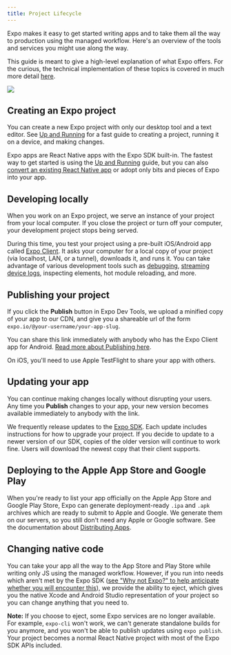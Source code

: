 ```yaml
---
title: Project Lifecycle
---
```


Expo makes it easy to get started writing apps and to take them all the way to production using the managed workflow. Here's an overview of the tools and services you might use along the way.

This guide is meant to give a high-level explanation of what Expo offers. For the curious, the technical implementation of these topics is covered in much more detail [here](../../workflow/how-expo-works/).

<img src="/static/images/project-lifecycle-workflows.png" className="wide-image" />

## Creating an Expo project

You can create a new Expo project with only our desktop tool and a text editor. See [Up and Running](../../workflow/up-and-running/) for a fast guide to creating a project, running it on a device, and making changes.

Expo apps are React Native apps with the Expo SDK built-in. The fastest way to get started is using the [Up and Running](../../workflow/up-and-running/) guide, but you can also [convert an existing React Native app](../faq/#how-do-i-get-my-existing-react-native-project-running-with-expo) or adopt only bits and pieces of Expo into your app.

## Developing locally

When you work on an Expo project, we serve an instance of your project from your local computer. If you close the project or turn off your computer, your development project stops being served.

During this time, you test your project using a pre-built iOS/Android app called [Expo Client](../installation/). It asks your computer for a local copy of your project (via localhost, LAN, or a tunnel), downloads it, and runs it. You can take advantage of various development tools such as [debugging](../../workflow/debugging/), [streaming device logs](../../workflow/logging/), inspecting elements, hot module reloading, and more.

## Publishing your project

If you click the **Publish** button in Expo Dev Tools, we upload a minified copy of your app to our CDN, and give you a shareable url of the form `expo.io/@your-username/your-app-slug`.

You can share this link immediately with anybody who has the Expo Client app for Android. [Read more about Publishing here](../../workflow/publishing/).

On iOS, you'll need to use Apple TestFlight to share your app with others.

## Updating your app

You can continue making changes locally without disrupting your users. Any time you **Publish** changes to your app, your new version becomes available immediately to anybody with the link.

We frequently release updates to the [Expo SDK](../../sdk/). Each update includes instructions for how to upgrade your project. If you decide to update to a newer version of our SDK, copies of the older version will continue to work fine. Users will download the newest copy that their client supports.

## Deploying to the Apple App Store and Google Play

When you're ready to list your app officially on the Apple App Store and Google Play Store, Expo can generate deployment-ready `.ipa` and `.apk` archives which are ready to submit to Apple and Google. We generate them on our servers, so you still don't need any Apple or Google software. See the documentation about [Distributing Apps](../../distribution/).

## Changing native code

You can take your app all the way to the App Store and Play Store while writing only JS using the managed workflow. However, if you run into needs which aren't met by the Expo SDK ([see "Why not Expo?" to help anticipate whether you will encounter this](../introduction/why-not-expo/)), we provide the ability to eject, which gives you the native Xcode and Android Studio representation of your project so you can change anything that you need to.

**Note:** If you choose to eject, some Expo services are no longer available. For example, `expo-cli` won't work, we can't generate standalone builds for you anymore, and you won't be able to publish updates using `expo publish`. Your project becomes a normal React Native project with most of the Expo SDK APIs included.
